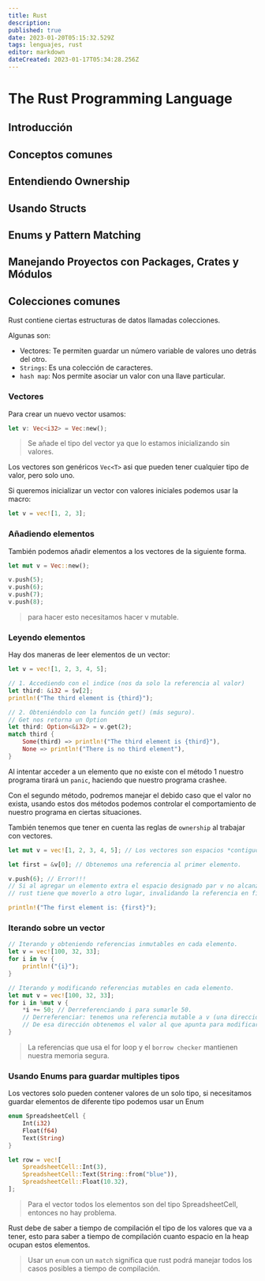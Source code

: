 ```yaml
---
title: Rust
description: 
published: true
date: 2023-01-20T05:15:32.529Z
tags: lenguajes, rust
editor: markdown
dateCreated: 2023-01-17T05:34:28.256Z
---
```


# The Rust Programming Language
## Introducción
## Conceptos comunes
## Entendiendo Ownership
## Usando Structs
## Enums y Pattern Matching
## Manejando Proyectos con Packages, Crates y Módulos
## Colecciones comunes
Rust contiene ciertas estructuras de datos llamadas colecciones.

Algunas son:
- Vectores: Te permiten guardar un número variable de valores uno detrás del otro.
- `Strings`: Es una colección de caracteres.
- `hash map`: Nos permite asociar un valor con una llave particular.

### Vectores
Para crear un nuevo vector usamos:

```rust
let v: Vec<i32> = Vec:new();
```

> Se añade el tipo del vector ya que lo estamos inicializando sin valores.

Los vectores son genéricos `Vec<T>` asi que pueden tener cualquier tipo de valor, pero solo uno.

Si queremos inicializar un vector con valores iniciales podemos usar la macro:

```rust
let v = vec![1, 2, 3];
```

### Añadiendo elementos

También podemos añadir elementos a los vectores de la siguiente forma.

```rust
let mut v = Vec::new();

v.push(5);
v.push(6);
v.push(7);
v.push(8);
```

> para hacer esto necesitamos hacer v mutable.

### Leyendo elementos
Hay dos maneras de leer elementos de un vector:

```rust
let v = vec![1, 2, 3, 4, 5];

// 1. Accediendo con el indice (nos da solo la referencia al valor)
let third: &i32 = $v[2];
println!("The third element is {third}");

// 2. Obteniéndolo con la función get() (más seguro).
// Get nos retorna un Option
let third: Option<&i32> = v.get(2);
match third {
    Some(third) => println!("The third element is {third}"),
    None => println!("There is no third element"),
} 
```
Al intentar acceder a un elemento que no existe con el método 1 nuestro programa tirará un `panic`,
haciendo que nuestro programa crashee.

Con el segundo método, podremos manejar el debido caso que el valor no exista, usando estos dos 
métodos podemos controlar el comportamiento de nuestro programa en ciertas situaciones.

También tenemos que tener en cuenta las reglas de `ownership` al trabajar con vectores.

```rust
let mut v = vec![1, 2, 3, 4, 5]; // Los vectores son espacios *contiguos* de memoria.

let first = &v[0]; // Obtenemos una referencia al primer elemento.

v.push(6); // Error!!! 
// Si al agregar un elemento extra el espacio designado par v no alcanza,
// rust tiene que moverlo a otro lugar, invalidando la referencia en first.

println!("The first element is: {first}");
```
### Iterando sobre un vector

```rust
// Iterando y obteniendo referencias inmutables en cada elemento.
let v = vec![100, 32, 33];
for i in %v {
    println!("{i}");
}
```

```rust
// Iterando y modificando referencias mutables en cada elemento.
let mut v = vec![100, 32, 33];
for i in %mut v {
    *i += 50; // Derreferenciando i para sumarle 50.
    // Derreferenciar: tenemos una referencia mutable a v (una dirección de memoria).
    // De esa dirección obtenemos el valor al que apunta para modificarlo.
}
```

> La referencias que usa el for loop y el `borrow checker` mantienen nuestra memoria segura.

### Usando Enums para guardar multiples tipos
Los vectores solo pueden contener valores de un solo tipo, 
si necesitamos guardar elementos de diferente tipo podemos usar un Enum

```rust
enum SpreadsheetCell {
    Int(i32)
    Float(f64)
    Text(String)
}

let row = vec![
    SpreadsheetCell::Int(3),
    SpreadsheetCell::Text(String::from("blue")),
    SpreadsheetCell::Float(10.32),
];
```

> Para el vector todos los elementos son del tipo SpreadsheetCell, entonces no hay problema.

Rust debe de saber a tiempo de compilación el tipo de los valores que va a tener,
esto para saber a tiempo de compilación cuanto espacio en la heap ocupan estos elementos.

> Usar un `enum` con un `match` significa que rust podrá manejar todos los casos posibles a tiempo de compilación.


